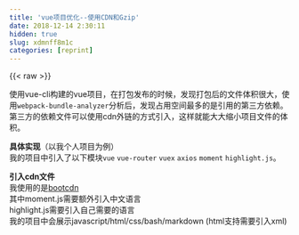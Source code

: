 ```yaml
---
title: 'vue项目优化--使用CDN和Gzip' 
date: 2018-12-14 2:30:11
hidden: true
slug: xdmnff8m1c
categories: [reprint]
---
```


{{< raw >}}

                    
<p>使用vue-cli构建的vue项目，在打包发布的时候，发现打包后的文件体积很大，使用<code>webpack-bundle-analyzer</code>分析后，发现占用空间最多的是引用的第三方依赖。第三方的依赖文件可以使用cdn外链的方式引入，这样就能大大缩小项目文件的体积。</p>
<p><strong>具体实现</strong>（以我个人项目为例）<br>我的项目中引入了以下模块<code>vue</code> <code>vue-router</code> <code>vuex</code> <code>axios</code> <code>moment</code>  <code>highlight.js</code>。</p>
<p><strong>引入cdn文件</strong><br>我使用的是<a href="http://www.bootcdn.cn/" rel="nofollow noreferrer" target="_blank">bootcdn</a><br>其中moment.js需要额外引入中文语言<br>highlight.js需要引入自己需要的语言<br>我的项目中会展示javascript/html/css/bash/markdown (html支持需要引入xml)</p>
<div class="widget-codetool" style="display:none;">
      <div class="widget-codetool--inner">
      <span class="selectCode code-tool" data-toggle="tooltip" data-placement="top" title="" data-original-title="全选"></span>
      <span type="button" class="copyCode code-tool" data-toggle="tooltip" data-placement="top" data-clipboard-text="//index.html

 <script src=&quot;https://cdn.bootcss.com/vue/2.5.13/vue.min.js&quot;></script>
  <script src=&quot;https://cdn.bootcss.com/vuex/3.0.1/vuex.min.js&quot;></script>
  <script src=&quot;https://cdn.bootcss.com/vue-router/3.0.1/vue-router.min.js&quot;></script>
  <script src=&quot;https://cdn.bootcss.com/axios/0.17.1/axios.min.js&quot;></script>
  <script src=&quot;https://cdn.bootcss.com/moment.js/2.20.1/moment.min.js&quot;></script>
  <script src=&quot;https://cdn.bootcss.com/moment.js/2.20.1/locale/zh-cn.js&quot;></script>
  <script src=&quot;https://cdn.bootcss.com/highlight.js/9.12.0/highlight.min.js&quot;></script>
  <script src=&quot;https://cdn.bootcss.com/highlight.js/9.12.0/languages/javascript.min.js&quot;></script>
  <script src=&quot;https://cdn.bootcss.com/highlight.js/9.12.0/languages/bash.min.js&quot;></script>
  <script src=&quot;https://cdn.bootcss.com/highlight.js/9.12.0/languages/xml.min.js&quot;></script>
  <script src=&quot;https://cdn.bootcss.com/highlight.js/9.12.0/languages/css.min.js&quot;></script>
  <script src=&quot;https://cdn.bootcss.com/highlight.js/9.12.0/languages/markdown.min.js&quot;></script>" title="" data-original-title="复制"></span>
      <span type="button" class="saveToNote code-tool" data-toggle="tooltip" data-placement="top" title="" data-original-title="放进笔记"></span>
      </div>
      </div><pre class="hljs xml"><code>//index.html

 <span class="hljs-tag">&lt;<span class="hljs-name">script</span> <span class="hljs-attr">src</span>=<span class="hljs-string">"https://cdn.bootcss.com/vue/2.5.13/vue.min.js"</span>&gt;</span><span class="undefined"></span><span class="hljs-tag">&lt;/<span class="hljs-name">script</span>&gt;</span>
  <span class="hljs-tag">&lt;<span class="hljs-name">script</span> <span class="hljs-attr">src</span>=<span class="hljs-string">"https://cdn.bootcss.com/vuex/3.0.1/vuex.min.js"</span>&gt;</span><span class="undefined"></span><span class="hljs-tag">&lt;/<span class="hljs-name">script</span>&gt;</span>
  <span class="hljs-tag">&lt;<span class="hljs-name">script</span> <span class="hljs-attr">src</span>=<span class="hljs-string">"https://cdn.bootcss.com/vue-router/3.0.1/vue-router.min.js"</span>&gt;</span><span class="undefined"></span><span class="hljs-tag">&lt;/<span class="hljs-name">script</span>&gt;</span>
  <span class="hljs-tag">&lt;<span class="hljs-name">script</span> <span class="hljs-attr">src</span>=<span class="hljs-string">"https://cdn.bootcss.com/axios/0.17.1/axios.min.js"</span>&gt;</span><span class="undefined"></span><span class="hljs-tag">&lt;/<span class="hljs-name">script</span>&gt;</span>
  <span class="hljs-tag">&lt;<span class="hljs-name">script</span> <span class="hljs-attr">src</span>=<span class="hljs-string">"https://cdn.bootcss.com/moment.js/2.20.1/moment.min.js"</span>&gt;</span><span class="undefined"></span><span class="hljs-tag">&lt;/<span class="hljs-name">script</span>&gt;</span>
  <span class="hljs-tag">&lt;<span class="hljs-name">script</span> <span class="hljs-attr">src</span>=<span class="hljs-string">"https://cdn.bootcss.com/moment.js/2.20.1/locale/zh-cn.js"</span>&gt;</span><span class="undefined"></span><span class="hljs-tag">&lt;/<span class="hljs-name">script</span>&gt;</span>
  <span class="hljs-tag">&lt;<span class="hljs-name">script</span> <span class="hljs-attr">src</span>=<span class="hljs-string">"https://cdn.bootcss.com/highlight.js/9.12.0/highlight.min.js"</span>&gt;</span><span class="undefined"></span><span class="hljs-tag">&lt;/<span class="hljs-name">script</span>&gt;</span>
  <span class="hljs-tag">&lt;<span class="hljs-name">script</span> <span class="hljs-attr">src</span>=<span class="hljs-string">"https://cdn.bootcss.com/highlight.js/9.12.0/languages/javascript.min.js"</span>&gt;</span><span class="undefined"></span><span class="hljs-tag">&lt;/<span class="hljs-name">script</span>&gt;</span>
  <span class="hljs-tag">&lt;<span class="hljs-name">script</span> <span class="hljs-attr">src</span>=<span class="hljs-string">"https://cdn.bootcss.com/highlight.js/9.12.0/languages/bash.min.js"</span>&gt;</span><span class="undefined"></span><span class="hljs-tag">&lt;/<span class="hljs-name">script</span>&gt;</span>
  <span class="hljs-tag">&lt;<span class="hljs-name">script</span> <span class="hljs-attr">src</span>=<span class="hljs-string">"https://cdn.bootcss.com/highlight.js/9.12.0/languages/xml.min.js"</span>&gt;</span><span class="undefined"></span><span class="hljs-tag">&lt;/<span class="hljs-name">script</span>&gt;</span>
  <span class="hljs-tag">&lt;<span class="hljs-name">script</span> <span class="hljs-attr">src</span>=<span class="hljs-string">"https://cdn.bootcss.com/highlight.js/9.12.0/languages/css.min.js"</span>&gt;</span><span class="undefined"></span><span class="hljs-tag">&lt;/<span class="hljs-name">script</span>&gt;</span>
  <span class="hljs-tag">&lt;<span class="hljs-name">script</span> <span class="hljs-attr">src</span>=<span class="hljs-string">"https://cdn.bootcss.com/highlight.js/9.12.0/languages/markdown.min.js"</span>&gt;</span><span class="undefined"></span><span class="hljs-tag">&lt;/<span class="hljs-name">script</span>&gt;</span></code></pre>
<p><strong>删除依赖</strong><br>这些依赖以前是使用npm安装，现在需要在项目文件注释掉（或直接删除这些依赖），所有用到这些你需要替换的第三方依赖文件的代码都需要删除或注释</p>
<div class="widget-codetool" style="display:none;">
      <div class="widget-codetool--inner">
      <span class="selectCode code-tool" data-toggle="tooltip" data-placement="top" title="" data-original-title="全选"></span>
      <span type="button" class="copyCode code-tool" data-toggle="tooltip" data-placement="top" data-clipboard-text="eg:
// import Vue from 'vue'
// import VueRouter from 'vue-router'" title="" data-original-title="复制"></span>
      <span type="button" class="saveToNote code-tool" data-toggle="tooltip" data-placement="top" title="" data-original-title="放进笔记"></span>
      </div>
      </div><pre class="hljs coffeescript"><code>eg:
<span class="hljs-regexp">//</span> <span class="hljs-keyword">import</span> Vue <span class="hljs-keyword">from</span> <span class="hljs-string">'vue'</span>
<span class="hljs-regexp">//</span> <span class="hljs-keyword">import</span> VueRouter <span class="hljs-keyword">from</span> <span class="hljs-string">'vue-router'</span></code></pre>
<p>然后在webpack的配置文件里加入如下代码</p>
<div class="widget-codetool" style="display:none;">
      <div class="widget-codetool--inner">
      <span class="selectCode code-tool" data-toggle="tooltip" data-placement="top" title="" data-original-title="全选"></span>
      <span type="button" class="copyCode code-tool" data-toggle="tooltip" data-placement="top" data-clipboard-text="  externals: {
    'vue': 'Vue',
    'vue-router': 'VueRouter',
    'vuex': 'Vuex',
    'axios': 'axios',
    'moment': 'moment',
    'highlight.js': 'highlight.js'
  }" title="" data-original-title="复制"></span>
      <span type="button" class="saveToNote code-tool" data-toggle="tooltip" data-placement="top" title="" data-original-title="放进笔记"></span>
      </div>
      </div><pre class="hljs sml"><code>  externals: {
    <span class="hljs-symbol">'vue'</span>: <span class="hljs-symbol">'Vue'</span>,
    <span class="hljs-symbol">'vue</span>-router': <span class="hljs-symbol">'VueRouter'</span>,
    <span class="hljs-symbol">'vuex'</span>: <span class="hljs-symbol">'Vuex'</span>,
    <span class="hljs-symbol">'axios'</span>: <span class="hljs-symbol">'axios'</span>,
    <span class="hljs-symbol">'moment'</span>: <span class="hljs-symbol">'moment'</span>,
    <span class="hljs-symbol">'highlight</span>.js': <span class="hljs-symbol">'highlight</span>.js'
  }</code></pre>
<p>注意后面的名称是改模块暴露出来的名称，具体不熟悉的可以到引入的js源码里查看。</p>
<p><strong>开启gzip加速</strong><br>打包时，可以将<code>config/index.j</code>s文件的<code>productionGzip</code>设置为<code>true</code><br>主要是<code>webpack</code>里<a href="https://doc.webpack-china.org/plugins/compression-webpack-plugin/" rel="nofollow noreferrer" target="_blank">compression-webpack-plugin</a>模块的实现。</p>
<p>使用node服务器需要安装 <a href="https://github.com/expressjs/compression" rel="nofollow noreferrer" target="_blank">compression</a>模块</p>
<div class="widget-codetool" style="display:none;">
      <div class="widget-codetool--inner">
      <span class="selectCode code-tool" data-toggle="tooltip" data-placement="top" title="" data-original-title="全选"></span>
      <span type="button" class="copyCode code-tool" data-toggle="tooltip" data-placement="top" data-clipboard-text="express实现
const compression = require('compression')
const express = require('express')
const app = express()
app.use(compression({ threshold: 9 }))" title="" data-original-title="复制"></span>
      <span type="button" class="saveToNote code-tool" data-toggle="tooltip" data-placement="top" title="" data-original-title="放进笔记"></span>
      </div>
      </div><pre class="hljs php"><code>express实现
<span class="hljs-keyword">const</span> compression = <span class="hljs-keyword">require</span>(<span class="hljs-string">'compression'</span>)
<span class="hljs-keyword">const</span> express = <span class="hljs-keyword">require</span>(<span class="hljs-string">'express'</span>)
<span class="hljs-keyword">const</span> app = express()
app.<span class="hljs-keyword">use</span>(compression({ threshold: <span class="hljs-number">9</span> }))</code></pre>
<p>nginx实现</p>
<div class="widget-codetool" style="display:none;">
      <div class="widget-codetool--inner">
      <span class="selectCode code-tool" data-toggle="tooltip" data-placement="top" title="" data-original-title="全选"></span>
      <span type="button" class="copyCode code-tool" data-toggle="tooltip" data-placement="top" data-clipboard-text="  //conf文件里
  server {
        listen       8088;
        server_name  localhost;
        location / {
            gzip on;
            gzip_min_length 1k;
            gzip_buffers 16 64k;
            gzip_http_version 1.1;
            gzip_comp_level 9;
            gzip_types text/plain text/javascript application/javascript image/jpeg image/gif image/png application/font-woff application/x-javascript text/css application/xml;
            gzip_vary on;
            root   /xxx/xxx/xxx;
            index index.html
        }
        }" title="" data-original-title="复制"></span>
      <span type="button" class="saveToNote code-tool" data-toggle="tooltip" data-placement="top" title="" data-original-title="放进笔记"></span>
      </div>
      </div><pre class="hljs abnf"><code>  //conf文件里
  server {
        listen       <span class="hljs-number">8088</span><span class="hljs-comment">;</span>
        server_name  localhost<span class="hljs-comment">;</span>
        location / {
            gzip on<span class="hljs-comment">;</span>
            gzip_min_length <span class="hljs-number">1</span>k<span class="hljs-comment">;</span>
            gzip_buffers <span class="hljs-number">16</span> <span class="hljs-number">64</span>k<span class="hljs-comment">;</span>
            gzip_http_version <span class="hljs-number">1.1</span><span class="hljs-comment">;</span>
            gzip_comp_level <span class="hljs-number">9</span><span class="hljs-comment">;</span>
            gzip_types text/plain text/javascript application/javascript image/jpeg image/gif image/png application/font-woff application/x-javascript text/css application/xml<span class="hljs-comment">;</span>
            gzip_vary on<span class="hljs-comment">;</span>
            root   /xxx/xxx/xxx<span class="hljs-comment">;</span>
            index index.html
        }
        }</code></pre>
<p>构建项目，重启服务。<br>然后就享受页面秒开的算酸爽吧.</p>

                
{{< /raw >}}

# 版权声明
本文资源来源互联网，仅供学习研究使用，版权归该资源的合法拥有者所有，

本文仅用于学习、研究和交流目的。转载请注明出处、完整链接以及原作者。

原作者若认为本站侵犯了您的版权，请联系我们，我们会立即删除！

## 原文标题
vue项目优化--使用CDN和Gzip

## 原文链接
[https://segmentfault.com/a/1190000013239622](https://segmentfault.com/a/1190000013239622)

